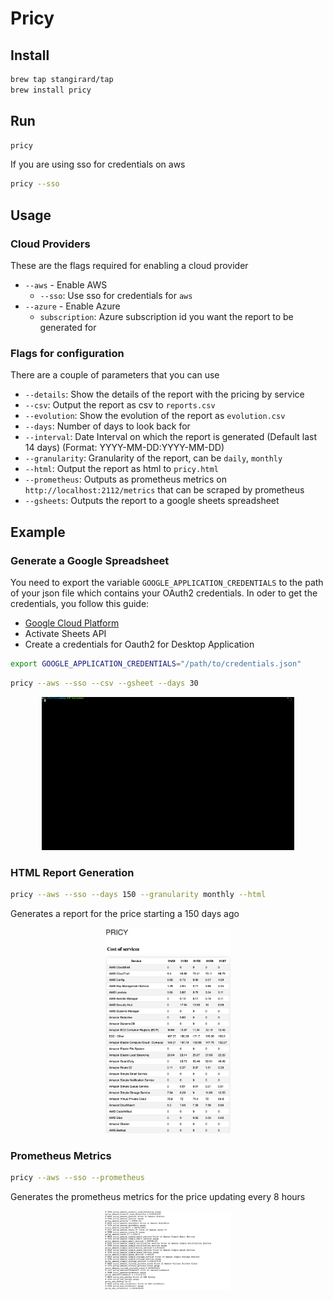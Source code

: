 # Pricy


## Install

```bash
brew tap stangirard/tap
brew install pricy
```

## Run

```bash
pricy
```

If you are using sso for credentials on aws

```bash
pricy --sso
```

## Usage

### Cloud Providers

These are the flags required for enabling a cloud provider
- `--aws` - Enable AWS
  - `--sso`: Use sso for credentials for `aws`
- `--azure` - Enable Azure
  - `subscription`: Azure subscription id you want the report to be generated for

### Flags for configuration

There are a couple of parameters that you can use
- `--details`: Show the details of the report with the pricing by service
- `--csv`: Output the report as csv to `reports.csv`
- `--evolution`: Show the evolution of the report as `evolution.csv`
- `--days`: Number of days to look back for
- `--interval`: Date Interval on which the report is generated (Default last 14 days) (Format: YYYY-MM-DD:YYYY-MM-DD)
- `--granularity`: Granularity of the report, can be `daily`,  `monthly`
- `--html`: Output the report as html to `pricy.html`
- `--prometheus`: Outputs as prometheus metrics on `http://localhost:2112/metrics` that can be scraped by prometheus
- `--gsheets`: Outputs the report to a google sheets spreadsheet

## Example

### Generate a Google Spreadsheet


You need to export the variable `GOOGLE_APPLICATION_CREDENTIALS` to the path of your json file which contains your OAuth2 credentials.
In oder to get the credentials, you follow this guide:
- [Google Cloud Platform](https://developers.google.com/sheets/api/quickstart/go)
- Activate Sheets API
- Create a credentials for Oauth2 for Desktop Application


```bash
export GOOGLE_APPLICATION_CREDENTIALS="/path/to/credentials.json"
```

```bash
pricy --aws --sso --csv --gsheet --days 30
```

<p align="center">
<img src="docs/gsheets.gif" alt="gsheets" width="80%">
<p align="center">

### HTML Report Generation 

```bash
pricy --aws --sso --days 150 --granularity monthly --html
```

Generates a report for the price starting a 150 days ago

<p align="center">
<img src="docs/html-report.png" alt="html-report" width="40%">
<p align="center">


### Prometheus Metrics

```bash
pricy --aws --sso --prometheus  
```

Generates the prometheus metrics for the price updating every 8 hours

<p align="center">
<img src="docs/prometheus.png" alt="prometheus" width="40%">
<p align="center">
